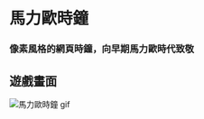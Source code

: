 # 馬力歐時鐘

### 像素風格的網頁時鐘，向早期馬力歐時代致敬

## 遊戲畫面

![馬力歐時鐘 gif](https://github.com/Leileisme/MarioClock-JS/blob/main/images/README/mario.gif)
